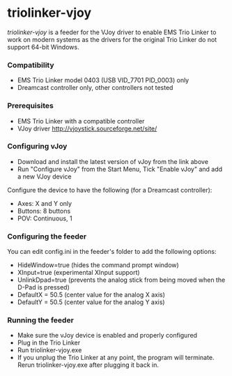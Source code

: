 # triolinker-vjoy

*triolinker-vjoy* is a feeder for the VJoy driver to enable EMS Trio Linker to work on modern systems as the drivers for the original Trio Linker do not support 64-bit Windows.

### Compatibility
- EMS Trio Linker model 0403 (USB VID_7701 PID_0003) only
- Dreamcast controller only, other controllers not tested

### Prerequisites
- EMS Trio Linker with a compatible controller
- VJoy driver http://vjoystick.sourceforge.net/site/

### Configuring vJoy
- Download and install the latest version of vJoy from the link above
- Run "Configure vJoy" from the Start Menu, Tick "Enable vJoy" and add a new VJoy device

Configure the device to have the following (for a Dreamcast controller):
- Axes: X and Y only
- Buttons: 8 buttons
- POV: Continuous, 1

### Configuring the feeder
You can edit config.ini in the feeder's folder to add the following options:
- HideWindow=true (hides the command prompt window)
- XInput=true (experimental XInput support)
- UnlinkDpad=true (prevents the analog stick from being moved when the D-Pad is pressed)
- DefaultX = 50.5 (center value for the analog X axis)
- DefaultY = 50.5 (center value for the analog Y axis)

### Running the feeder
- Make sure the vJoy device is enabled and properly configured
- Plug in the Trio Linker
- Run triolinker-vjoy.exe
- If you unplug the Trio Linker at any point, the program will terminate. Rerun triolinker-vjoy.exe after plugging it back in.
